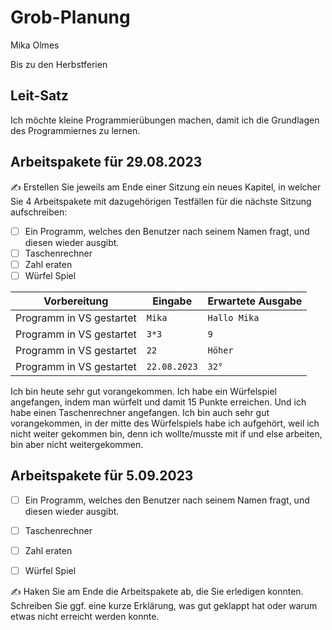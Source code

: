# Grob-Planung

Mika Olmes

Bis zu den Herbstferien

## Leit-Satz

Ich möchte kleine Programmierübungen machen, damit ich die Grundlagen des Programmiernes zu lernen.

## Arbeitspakete für 29.08.2023

✍️ Erstellen Sie jeweils am Ende einer Sitzung ein neues Kapitel, in welcher Sie 4 Arbeitspakete mit dazugehörigen Testfällen für die nächste Sitzung aufschreiben:

- [ ] Ein Programm, welches den Benutzer nach seinem Namen fragt, und diesen wieder ausgibt.
- [ ] Taschenrechner
- [ ] Zahl eraten
- [ ] Würfel Spiel

| Vorbereitung             | Eingabe                                                         | Erwartete Ausgabe   |
| ------------------------ | --------------------------------------------------------------- | ------------------- |
| Programm in VS gestartet | `Mika`                                                          | `Hallo Mika`        |
| Programm in VS gestartet | `3*3`                                                           | `9`                 |
| Programm in VS gestartet | `22`                                                            | `Höher`             |
| Programm in VS gestartet | `22.08.2023`                                                    | `32°`               |

Ich bin heute sehr gut vorangekommen. Ich habe ein Würfelspiel angefangen, indem man würfelt und damit 15 Punkte erreichen. Und ich habe einen Taschenrechner angefangen. Ich bin auch sehr gut vorangekommen, in der mitte des Würfelspiels habe ich aufgehört, weil ich nicht weiter gekommen bin, denn ich wollte/musste mit if und else arbeiten, bin aber nicht weitergekommen.

## Arbeitspakete für 5.09.2023

- [ ] Ein Programm, welches den Benutzer nach seinem Namen fragt, und diesen wieder ausgibt.
- [ ] Taschenrechner
- [ ] Zahl eraten
- [ ] Würfel Spiel


✍️  Haken Sie am Ende die Arbeitspakete ab, die Sie erledigen konnten. Schreiben Sie ggf. eine kurze Erklärung, was gut geklappt hat oder warum etwas nicht erreicht werden konnte.
